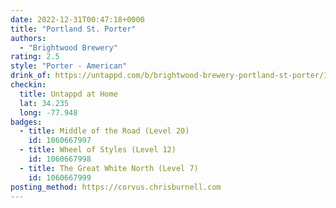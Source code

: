 ```yaml
---
date: 2022-12-31T00:47:18+0000
title: "Portland St. Porter"
authors:
  - "Brightwood Brewery"
rating: 2.5
style: "Porter - American"
drink_of: https://untappd.com/b/brightwood-brewery-portland-st-porter/1901870
checkin:
  title: Untappd at Home
  lat: 34.235
  long: -77.948
badges:
  - title: Middle of the Road (Level 20)
    id: 1060667997
  - title: Wheel of Styles (Level 12)
    id: 1060667998
  - title: The Great White North (Level 7)
    id: 1060667999
posting_method: https://corvus.chrisburnell.com
---
```

